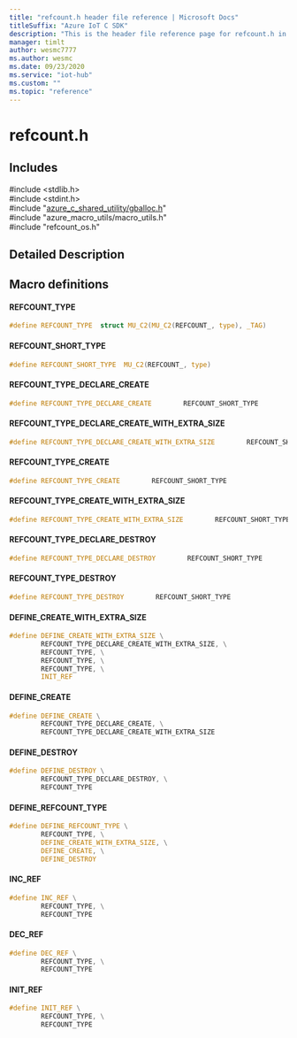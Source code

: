 ```yaml
---                             
title: "refcount.h header file reference | Microsoft Docs" 
titleSuffix: "Azure IoT C SDK"            
description: "This is the header file reference page for refcount.h in the Azure IoT C SDK. This SDK is used with Azure IoT Hub and Azure IoT Hub Device Provisioning Service"            
manager: timlt                 
author: wesmc7777              
ms.author: wesmc               
ms.date: 09/23/2020                    
ms.service: "iot-hub"             
ms.custom: ""                
ms.topic: "reference"        
---                            
```


# refcount.h 

## Includes

\#include <stdlib.h>  
\#include <stdint.h>  
\#include "[azure_c_shared_utility/gballoc.h](gballoc-h.md)"  
\#include "azure_macro_utils/macro_utils.h"  
\#include "refcount_os.h"  

## Detailed Description

## Macro definitions

#### REFCOUNT_TYPE

```C
#define REFCOUNT_TYPE  struct MU_C2(MU_C2(REFCOUNT_, type), _TAG) 
```

#### REFCOUNT_SHORT_TYPE

```C
#define REFCOUNT_SHORT_TYPE  MU_C2(REFCOUNT_, type) 
```

#### REFCOUNT_TYPE_DECLARE_CREATE

```C
#define REFCOUNT_TYPE_DECLARE_CREATE        REFCOUNT_SHORT_TYPE 
```

#### REFCOUNT_TYPE_DECLARE_CREATE_WITH_EXTRA_SIZE

```C
#define REFCOUNT_TYPE_DECLARE_CREATE_WITH_EXTRA_SIZE        REFCOUNT_SHORT_TYPE 
```

#### REFCOUNT_TYPE_CREATE

```C
#define REFCOUNT_TYPE_CREATE        REFCOUNT_SHORT_TYPE 
```

#### REFCOUNT_TYPE_CREATE_WITH_EXTRA_SIZE

```C
#define REFCOUNT_TYPE_CREATE_WITH_EXTRA_SIZE        REFCOUNT_SHORT_TYPE 
```

#### REFCOUNT_TYPE_DECLARE_DESTROY

```C
#define REFCOUNT_TYPE_DECLARE_DESTROY        REFCOUNT_SHORT_TYPE 
```

#### REFCOUNT_TYPE_DESTROY

```C
#define REFCOUNT_TYPE_DESTROY        REFCOUNT_SHORT_TYPE 
```

#### DEFINE_CREATE_WITH_EXTRA_SIZE

```C
#define DEFINE_CREATE_WITH_EXTRA_SIZE \
        REFCOUNT_TYPE_DECLARE_CREATE_WITH_EXTRA_SIZE, \
        REFCOUNT_TYPE, \
        REFCOUNT_TYPE, \
        REFCOUNT_TYPE, \
        INIT_REF 
```

#### DEFINE_CREATE

```C
#define DEFINE_CREATE \
        REFCOUNT_TYPE_DECLARE_CREATE, \
        REFCOUNT_TYPE_DECLARE_CREATE_WITH_EXTRA_SIZE 
```

#### DEFINE_DESTROY

```C
#define DEFINE_DESTROY \
        REFCOUNT_TYPE_DECLARE_DESTROY, \
        REFCOUNT_TYPE 
```

#### DEFINE_REFCOUNT_TYPE

```C
#define DEFINE_REFCOUNT_TYPE \
        REFCOUNT_TYPE, \
        DEFINE_CREATE_WITH_EXTRA_SIZE, \
        DEFINE_CREATE, \
        DEFINE_DESTROY 
```

#### INC_REF

```C
#define INC_REF \
        REFCOUNT_TYPE, \
        REFCOUNT_TYPE 
```

#### DEC_REF

```C
#define DEC_REF \
        REFCOUNT_TYPE, \
        REFCOUNT_TYPE 
```

#### INIT_REF

```C
#define INIT_REF \
        REFCOUNT_TYPE, \
        REFCOUNT_TYPE 
```

